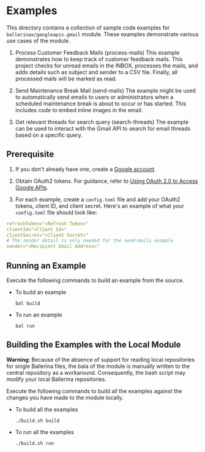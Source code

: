 # Examples

This directory contains a collection of sample code examples for `ballerinax/googleapis.gmail` module. These examples demonstrate various
use cases of the module.

1. Process Customer Feedback Mails (process-mails)
   This example demonstrates how to keep track of customer feedback mails. This project checks for unread emails in the INBOX, processes the mails, and adds details such as subject and sender to a CSV file. Finally, all processed mails will be marked as read.

2. Send Maintenance Break Mail (send-mails)
   The example might be used to automatically send emails to users or administrators when a scheduled maintenance break is about to occur or has started. This includes code to embed inline images in the email. 

3. Get relevant threads for search query (search-threads)
   The example can be used to interact with the Gmail API to search for email threads based on a specific query.

## Prerequisite

1. If you don't already have one, create a [Google account](https://accounts.google.com/signup/v2/webcreateaccount?utm_source=ga-ob-search&utm_medium=google-account&flowName=GlifWebSignIn&flowEntry=SignUp).

2. Obtain OAuth2 tokens. For guidance, refer to [Using OAuth 2.0 to Access Google APIs](https://developers.google.com/identity/protocols/oauth2).

3. For each example, create a `config.toml` file and add your OAuth2 tokens, client ID, and client secret. Here's an example of what your `config.toml` file should look like:
  ```yaml
  refreshToken="<Refresh Token>"
  clientId="<Client Id>"
  clientSecret="<Client Secret>" 
  # The sender detail is only needed for the send-mails example
  sender="<Recipient Email Address>"
  ```

## Running an Example

Execute the following commands to build an example from the source.

* To build an example

  `bal build`

* To run an example

  `bal run`

## Building the Examples with the Local Module

**Warning**: Because of the absence of support for reading local repositories for single Ballerina files, the bala of
the module is manually written to the central repository as a workaround. Consequently, the bash script may modify your
local Ballerina repositories.

Execute the following commands to build all the examples against the changes you have made to the module locally.

* To build all the examples

  `./build.sh build`


* To run all the examples

  `./build.sh run`